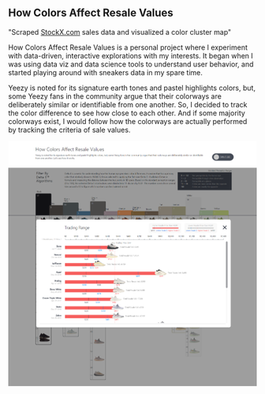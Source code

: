 ## How Colors Affect Resale Values

"Scraped [StockX.com](https://stockx.com/search/adidas/yeezy/release-date?s=yeezy) sales data and visualized a color cluster map"

How Colors Affect Resale Values is a personal project where I experiment with data-driven, interactive explorations with my interests. It began when I was using data viz and data science tools to understand user behavior, and started playing around with sneakers data in my spare time.

Yeezy is noted for its signature earth tones and pastel highlights colors, but, some Yeezy fans in the community argue that their colorways are deliberately similar or identifiable from one another. So, I decided to track the color difference to see how close to each other. And if some majority colorways exist, I would follow how the colorways are actually performed by tracking the criteria of sale values.

![screenshot_v1](https://github.com/rimhoho/How-Colors-Affect-Resale-Values/blob/main/public/img/popup_screenshot_v1.png)